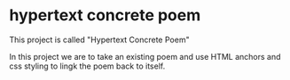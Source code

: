 # hypertext concrete poem
 

This project is called "Hypertext Concrete Poem"

In this project we are to take an existing poem and use HTML anchors and css styling to lingk the poem back to itself.

